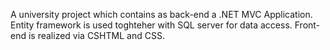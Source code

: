 A university project which contains as back-end a .NET MVC Application.
Entity framework is used toghteher with SQL server for data access.
Front-end is realized via CSHTML and CSS.
